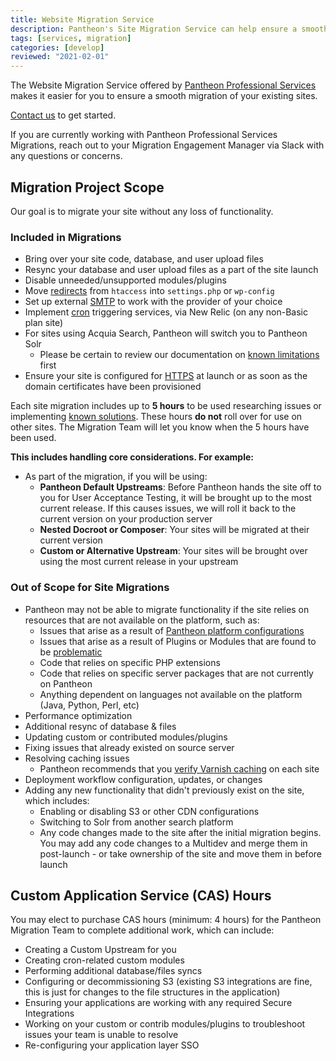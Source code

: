 ```yaml
---
title: Website Migration Service
description: Pantheon's Site Migration Service can help ensure a smooth migration of your existing sites. This doc outlines what you can expect.
tags: [services, migration]
categories: [develop]
reviewed: "2021-02-01"
---
```


The Website Migration Service offered by [Pantheon Professional Services](/professional-services) makes it easier for you to ensure a smooth migration of your existing sites.

[Contact us](https://pantheon.io/professional-services/website-migrations?docs) to get started.

If you are currently working with Pantheon Professional Services Migrations, reach out to your Migration Engagement Manager via Slack with any questions or concerns.

## Migration Project Scope

Our goal is to migrate your site without any loss of functionality.

### Included in Migrations

- Bring over your site code, database, and user upload files
- Resync your database and user upload files as a part of the site launch
- Disable unneeded/unsupported modules/plugins
- Move [redirects](/redirects/) from `htaccess` into `settings.php` or `wp-config`
- Set up external [SMTP](/smtp) to work with the provider of your choice
- Implement [cron](/drupal-cron) triggering services, via New Relic (on any non-Basic plan site)
- For sites using Acquia Search, Pantheon will switch you to Pantheon Solr
  - Please be certain to review our documentation on [known limitations](/solr#known-limitations-of-pantheons-solr-service) first
- Ensure your site is configured for [HTTPS](/https) at launch or as soon as the domain certificates have been provisioned

Each site migration includes up to **5 hours** to be used researching issues or implementing [known solutions](/modules-plugins-known-issues/). These hours **do not** roll over for use on other sites. The Migration Team will let you know when the 5 hours have been used.

**This includes handling core considerations. For example:**

- As part of the migration, if you will be using:
  - **Pantheon Default Upstreams**: Before Pantheon hands the site off to you for User Acceptance Testing, it will be brought up to the most current release. If this causes issues, we will roll it back to the current version on your production server
  - **Nested Docroot or Composer**: Your sites will be migrated at their current version
  - **Custom or Alternative Upstream**: Your sites will be brought over using the most current release in your upstream

### Out of Scope for Site Migrations

- Pantheon may not be able to migrate functionality if the site relies on resources that are not available on the platform, such as:
  - Issues that arise as a result of [Pantheon platform configurations](/platform-considerations)
  - Issues that arise as a result of Plugins or Modules that are found to be [problematic](/modules-plugins-known-issues/)
  - Code that relies on specific PHP extensions
  - Code that relies on specific server packages that are not currently on Pantheon
  - Anything dependent on languages not available on the platform (Java, Python, Perl, etc)
- Performance optimization
- Additional resync of database & files
- Updating custom or contributed modules/plugins
- Fixing issues that already existed on source server
- Resolving caching issues
  - Pantheon recommends that you [verify Varnish caching](https://varnishcheck.pantheon.io/) on each site
- Deployment workflow configuration, updates, or changes
- Adding any new functionality that didn't previously exist on the site, which includes:
  - Enabling or disabling S3 or other CDN configurations
  - Switching to Solr from another search platform
  - Any code changes made to the site after the initial migration begins. You may add any code changes to a Multidev and merge them in post-launch - or take ownership of the site and move them in before launch

## Custom Application Service (CAS) Hours

You may elect to purchase CAS hours (minimum: 4 hours) for the Pantheon Migration Team to complete additional work, which can include:

- Creating a Custom Upstream for you
- Creating cron-related custom modules
- Performing additional database/files syncs
- Configuring or decommissioning S3 (existing S3 integrations are fine, this is just for changes to the file structures in the application)
- Ensuring your applications are working with any required Secure Integrations
- Working on your custom or contrib modules/plugins to troubleshoot issues your team is unable to resolve
- Re-configuring your application layer SSO

